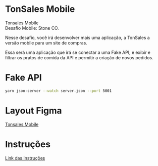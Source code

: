 # TonSales Mobile #

Tonsales Mobile <br />
Desafio Mobile: Stone CO.

Nesse desafio, você irá desenvolver mais uma aplicação, a TonSales a versão mobile para um site de compras.

Essa será uma aplicação que irá se conectar a uma Fake API, e exibir e filtrar os pratos de comida da API e permitir a criação de novos pedidos.

# Fake API
```bash
yarn json-server --watch server.json --port 5001
```

# Layout Figma
[Tonsales Mobile](./desafio-frontend-ton-stone.pdf)

# Instruções
[Link das Instruções](./desafio-frontend-ton-stone.pdf)
